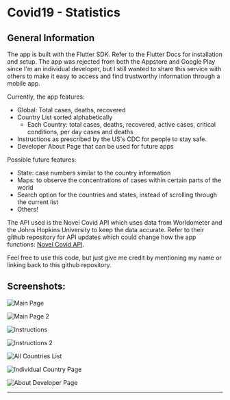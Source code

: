 # Covid19 - Statistics

General Information
---

The app is built with the Flutter SDK. Refer to the Flutter Docs for installation and setup. The app was rejected from both the Appstore and Google Play since I'm an individual developer, but I still wanted to share this service with others to make it easy to access and find trustworthy information through a mobile app.

Currently, the app features:
 - Global: Total cases, deaths, recovered
 - Country List sorted alphabetically
    - Each Country: total cases, deaths, recovered, active cases, critical conditions, per day cases and deaths
 - Instructions as prescribed by the US's CDC for people to stay safe.
 - Developer About Page that can be used for future apps
 
 Possible future features:
  - State: case numbers similar to the country information
  - Maps: to observe the concentrations of cases within certain parts of the world
  - Search option for the countries and states, instead of scrolling through the current list
  - Others!
  
The API used is the Novel Covid API which uses data from Worldometer and the Johns Hopkins University to keep the data accurate. Refer to their github repository for API updates which could change how the app functions: [Novel Covid API](https://github.com/novelcovid/api).

Feel free to use this code, but just give me credit by mentioning my name or linking back to this github repository.

Screenshots:
---

![Main Page](/screenshots/Screenshot_20200411-232044.jpg)

![Main Page 2](/screenshots/Screenshot_20200411-232048.jpg)

![Instructions](/screenshots/Screenshot_20200411-232108.jpg)

![Instructions 2](/screenshots/Screenshot_20200411-232114.jpg)

![All Countries List](/screenshots/Screenshot_20200411-232131.jpg)

![Individual Country Page](/screenshots/Screenshot_20200411-232058.jpg)

![About Developer Page](/screenshots/Screenshot_20200411-232150.jpg)

---

